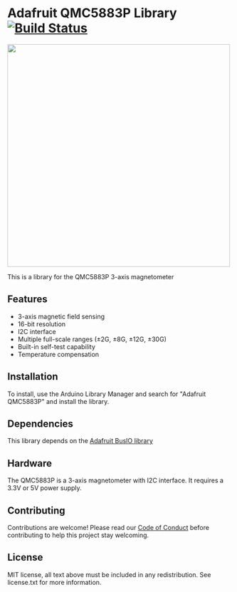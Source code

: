 # Adafruit QMC5883P Library [![Build Status](https://github.com/adafruit/Adafruit_QMC5883P/workflows/Arduino%20Library%20CI/badge.svg)](https://github.com/adafruit/Adafruit_QMC5883P/actions)

<a href="https://www.adafruit.com/product/6388"><img src="https://cdn-shop.adafruit.com/970x728/6388-00.jpg" width="500px"><br/></a>

This is a library for the QMC5883P 3-axis magnetometer

## Features

- 3-axis magnetic field sensing
- 16-bit resolution
- I2C interface
- Multiple full-scale ranges (±2G, ±8G, ±12G, ±30G)
- Built-in self-test capability
- Temperature compensation

## Installation

To install, use the Arduino Library Manager and search for "Adafruit QMC5883P" and install the library.

## Dependencies

This library depends on the [Adafruit BusIO library](https://github.com/adafruit/Adafruit_BusIO)

## Hardware

The QMC5883P is a 3-axis magnetometer with I2C interface. It requires a 3.3V or 5V power supply.

## Contributing

Contributions are welcome! Please read our [Code of Conduct](https://github.com/adafruit/Adafruit_QMC5883P/blob/master/CODE_OF_CONDUCT.md) before contributing to help this project stay welcoming.

## License

MIT license, all text above must be included in any redistribution. See license.txt for more information.
